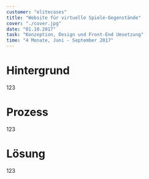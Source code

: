 ```yaml
---
customer: "elitecases"
title: "Website für virtuelle Spiele-Gegenstände"
cover: "./cover.jpg"
date: "01.10.2017"
task: "Konzeption, Design und Front-End Umsetzung"
time: "4 Monate, Juni - September 2017"
---
```

# Hintergrund

123

# Prozess

123

# Lösung

123
